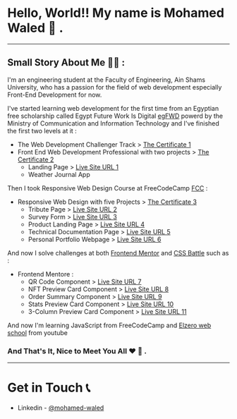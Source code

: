 # Hello,  World!! My name is Mohamed Waled 👋 .

---

## Small Story About Me 👨‍💻 :

I'm an engineering student at the Faculty of Engineering, Ain Shams University, who has
a passion for the field of web development especially Front-End Development for now.

I've started learning web development for the first time from an Egyptian free scholarship 
called Egypt Future Work Is Digital [egFWD] powerd by the Ministry of Communication and 
Information Technology and I've finished the first two levels at it :

- The Web Development Challenger Track > [The Certificate 1]
- Front End Web Development Professional with two projects > [The Certificate 2]
    - Landing Page > [Live Site URL 1]
    - Weather Journal App

Then I took Responsive Web Design Course at FreeCodeCamp [FCC] :

- Responsive Web Design with five Projects > [The Certificate 3]
    - Tribute Page > [Live Site URL 2]
    - Survey Form > [Live Site URL 3]
    - Product Landing Page > [Live Site URL 4]
    - Technical Documentation Page > [Live Site URL 5]
    - Personal Portfolio Webpage > [Live Site URL 6]

And now I solve challenges at both [Frontend Mentor] and [CSS Battle] such as :

- Frontend Mentore :
    - QR Code Component > [Live Site URL 7]
    - NFT Preview Card Component > [Live Site URL 8]
    - Order Summary Component > [Live Site URL 9]
    - Stats Preview Card Component > [Live Site URL 10]
    - 3-Column Preview Card Component > [Live Site URL 11]

And now I'm learning JavaScript from FreeCodeCamp and [Elzero web school] from youtube

### And That's It, Nice to Meet You All ❤️ 👋 .

---

# Get in Touch 📞

- Linkedin - [@mohamed-waled]

[//]: # (This is Comment)

[egFWD]: <https://egfwd.com/?lang=ar>
[FCC]: <https://freecodecamp.org/>
[Frontend Mentor]: <https://www.frontendmentor.io/>
[CSS Battle]: <https://cssbattle.dev/>
[Elzero web school]: <https://www.youtube.com/c/ElzeroInfo>
[The Certificate 1]: <https://s3-us-west-2.amazonaws.com/udacity-printer/production/certificates/dc0c4d79-c6c8-4a27-95f4-0d7a86d703aa.pdf>
[The Certificate 2]: <https://graduation.udacity.com/confirm/KKHPEC4K>
[The Certificate 3]: <https://www.freecodecamp.org/certification/mohamedwaledfarag/responsive-web-design>
[Live Site URL 1]: <https://mohamed-waled.github.io/Landing-Page/>
[Live Site URL 2]: <https://mohamed-waled.github.io/Tribute-Page/>
[Live Site URL 3]: <https://mohamed-waled.github.io/Survey-Form/>
[Live Site URL 4]: <https://mohamed-waled.github.io/Product-Landing-Page/>
[Live Site URL 5]: <https://mohamed-waled.github.io/Technical-Documentation-Page/>
[Live Site URL 6]: <https://mohamed-waled.github.io/Personal-Portfolio-Webpage/>
[Live Site URL 7]: <https://mohamed-waled.github.io/Qr-Code-Component-Main/>
[Live Site URL 8]: <https://mohamed-waled.github.io/NFT-Preview-Card-Component/>
[Live Site URL 9]: <https://mohamed-waled.github.io/Order-Summary-Component/>
[Live Site URL 10]: <https://mohamed-waled.github.io/Stats-Preview-Card-Component/>
[Live Site URL 11]: <https://mohamed-waled.github.io/3-Column-Preview-Card-Component/>
[@mohamed-waled]: <https://www.linkedin.com/in/mohamed-waled-82a51a1bb/>